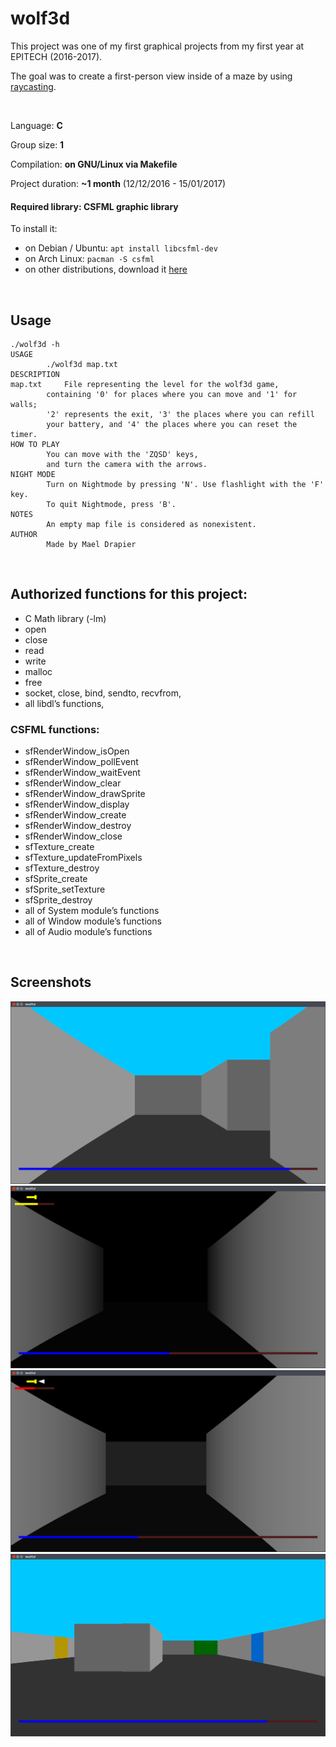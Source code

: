 # wolf3d
This project was one of my first graphical projects from my first year at EPITECH (2016-2017).

The goal was to create a first-person view inside of a maze by using [raycasting](https://en.wikipedia.org/wiki/Ray_casting).

<br>

Language: **C**

Group size: **1**

Compilation: **on GNU/Linux via Makefile**

Project duration: **~1 month** (12/12/2016 - 15/01/2017)

#### Required library: **CSFML** graphic library
To install it: 
* on Debian / Ubuntu: `apt install libcsfml-dev`
* on Arch Linux: `pacman -S csfml`
* on other distributions, download it [here](https://www.sfml-dev.org/download/csfml/)

<br>

## Usage
```
./wolf3d -h
USAGE
		./wolf3d map.txt
DESCRIPTION
map.txt		File representing the level for the wolf3d game,
		containing '0' for places where you can move and '1' for walls;
		'2' represents the exit, '3' the places where you can refill
		your battery, and '4' the places where you can reset the timer.
HOW TO PLAY
		You can move with the 'ZQSD' keys,
		and turn the camera with the arrows.
NIGHT MODE
		Turn on Nightmode by pressing 'N'. Use flashlight with the 'F' key.
		To quit Nightmode, press 'B'.
NOTES
		An empty map file is considered as nonexistent.
AUTHOR
		Made by Mael Drapier
```
<br>

## Authorized functions for this project:
* C Math library (-lm)
* open
* close
* read
* write
* malloc
* free
* socket, close, bind, sendto, recvfrom,
* all libdl’s functions,
### CSFML functions:
* sfRenderWindow_isOpen
* sfRenderWindow_pollEvent
* sfRenderWindow_waitEvent
* sfRenderWindow_clear
* sfRenderWindow_drawSprite
* sfRenderWindow_display
* sfRenderWindow_create
* sfRenderWindow_destroy
* sfRenderWindow_close
* sfTexture_create
* sfTexture_updateFromPixels
* sfTexture_destroy
* sfSprite_create
* sfSprite_setTexture
* sfSprite_destroy
* all of System module’s functions
* all of Window module’s functions
* all of Audio module’s functions

<br>

## Screenshots
![screenshot 1](screenshots/screenshot1.png)
![screenshot 2](screenshots/screenshot2.png)
![screenshot 3](screenshots/screenshot3.png)
![screenshot 4](screenshots/screenshot4.png)

